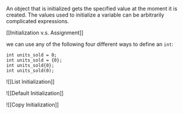 An object that is initialized gets the specified value at the moment it is created. The values used to initialize a variable can be arbitrarily complicated expressions.

[[Initialization v.s. Assignment]]

we can use any of the following four different ways to define an `int`:
```
int units_sold = 0;
int units_sold = {0};
int units_sold{0};
int units_sold(0);
```


![[List Initialization]]

![[Default Initialization]]

![[Copy Initialization]]
